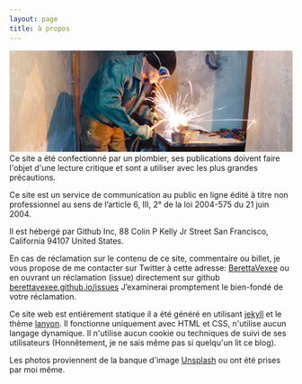 ```yaml
---
layout: page
title: à propos 
---
```

![Image d'illustration d'une autre personne que l'auteur.](/assets/img/kemal-kozbaev-mun6ABiRJws-unsplash.jpg)
Ce site a été confectionné par un plombier, ses publications doivent faire l'objet d'une lecture critique et sont a utiliser avec les plus grandes précautions.

Ce site est un service de communication au public en ligne édité à titre non professionnel au sens de l’article 6, III, 2° de la loi 2004-575 du 21 juin 2004. 

Il est hébergé par Github Inc, 88 Colin P Kelly Jr Street San Francisco, California 94107 United States. 

En cas de réclamation sur le contenu de ce site, commentaire ou billet, je vous propose de me contacter sur Twitter à cette adresse: [BerettaVexee](https://twitter.com/BerettaVexee) ou en ouvrant un réclamation (issue) directement sur github [berettavexee.github.io/issues](https://github.com/berettavexee/berettavexee.github.io/issues)
J’examinerai promptement le bien-fondé de votre réclamation.

Ce site web est entièrement statique il a été généré en utilisant [jekyll](https://jekyllrb.com/) et le thème [lanyon](https://lanyon.getpoole.com/). Il fonctionne uniquement avec HTML et CSS, n'utilise aucun langage dynamique. Il n'utilise aucun cookie ou techniques de suivi de ses utilisateurs (Honnêtement, je ne sais même pas si quelqu'un lit ce blog).

Les photos proviennent de la banque d'image [Unsplash](https://unsplash.com/) ou ont été prises par moi même.
